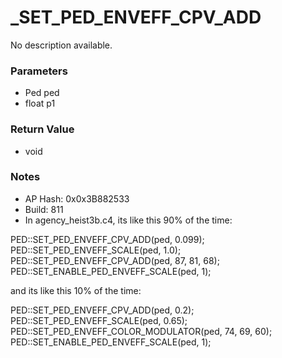 # _SET_PED_ENVEFF_CPV_ADD

No description available.

### Parameters
* Ped ped
* float p1

### Return Value
* void

### Notes
* AP Hash: 0x0x3B882533
* Build: 811
* In agency_heist3b.c4, its like this 90% of the time:

PED::SET_PED_ENVEFF_CPV_ADD(ped, 0.099);
PED::SET_PED_ENVEFF_SCALE(ped, 1.0);
PED::SET_PED_ENVEFF_CPV_ADD(ped, 87, 81, 68);
PED::SET_ENABLE_PED_ENVEFF_SCALE(ped, 1);

and its like this 10% of the time:

PED::SET_PED_ENVEFF_CPV_ADD(ped, 0.2);
PED::SET_PED_ENVEFF_SCALE(ped, 0.65);
PED::SET_PED_ENVEFF_COLOR_MODULATOR(ped, 74, 69, 60);
PED::SET_ENABLE_PED_ENVEFF_SCALE(ped, 1);

